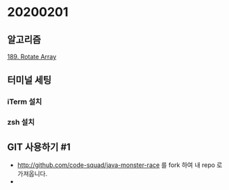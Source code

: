 # 20200201

## 알고리즘
[189. Rotate Array](https://github.com/Hyune-c/algorithm/tree/master/src/main/java/leetcode/rotatearray)

## 터미널 세팅
### iTerm 설치
### zsh 설치

## GIT 사용하기 #1
- http://github.com/code-squad/java-monster-race 를 fork 하여 내 repo 로 가져옵니다.
- 



<!--stackedit_data:
eyJoaXN0b3J5IjpbMTczNjUzMzkyOSwxODk3NzM1NTE4XX0=
-->
